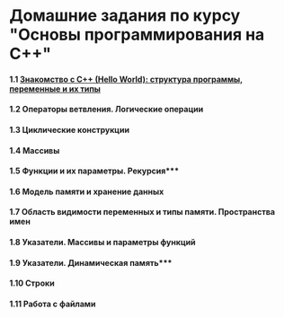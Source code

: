 # Домашние задания по курсу "Основы программирования на C++"
#### 1.1 [Знакомство с C++ (Hello World): структура программы, переменные и их типы](https://github.com/netology-code/cpps-homeworks/tree/main/1.1)
#### 1.2 Операторы ветвления. Логические операции
#### 1.3 Циклические конструкции
#### 1.4 Массивы
#### 1.5 Функции и их параметры. Рекурсия***
#### 1.6 Модель памяти и хранение данных
#### 1.7 Область видимости переменных и типы памяти. Пространства имен
#### 1.8 Указатели. Массивы и параметры функций
#### 1.9 Указатели. Динамическая память***
#### 1.10 Строки
#### 1.11 Работа с файлами
